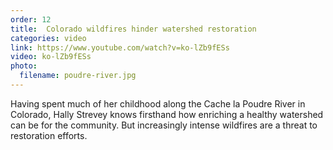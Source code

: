 ```yaml
---
order: 12
title:  Colorado wildfires hinder watershed restoration
categories: video
link: https://www.youtube.com/watch?v=ko-lZb9fESs
video: ko-lZb9fESs
photo:
  filename: poudre-river.jpg
---
```


Having spent much of her childhood along the Cache la Poudre River in Colorado, Hally Strevey knows firsthand how enriching a healthy watershed can be for the community. But increasingly intense wildfires are a threat to restoration efforts. 